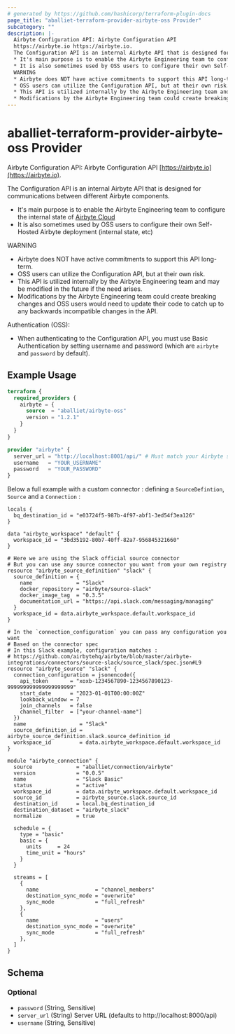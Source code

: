 ```yaml
---
# generated by https://github.com/hashicorp/terraform-plugin-docs
page_title: "aballiet-terraform-provider-airbyte-oss Provider"
subcategory: ""
description: |-
  Airbyte Configuration API: Airbyte Configuration API
  https://airbyte.io https://airbyte.io.
  The Configuration API is an internal Airbyte API that is designed for communications between different Airbyte components.
  * It's main purpose is to enable the Airbyte Engineering team to configure the internal state of Airbyte Cloud https://airbyte.com/airbyte-cloud
  * It is also sometimes used by OSS users to configure their own Self-Hosted Airbyte deployment (internal state, etc)
  WARNING
  * Airbyte does NOT have active commitments to support this API long-term.
  * OSS users can utilize the Configuration API, but at their own risk.
  * This API is utilized internally by the Airbyte Engineering team and may be modified in the future if the need arises.
  * Modifications by the Airbyte Engineering team could create breaking changes and OSS users would need to update their code to catch up to any backwards incompatible changes in the API.
---
```


# aballiet-terraform-provider-airbyte-oss Provider

Airbyte Configuration API: Airbyte Configuration API
[https://airbyte.io](https://airbyte.io).

The Configuration API is an internal Airbyte API that is designed for communications between different Airbyte components.
* It's main purpose is to enable the Airbyte Engineering team to configure the internal state of [Airbyte Cloud](https://airbyte.com/airbyte-cloud)
* It is also sometimes used by OSS users to configure their own Self-Hosted Airbyte deployment (internal state, etc)

WARNING
* Airbyte does NOT have active commitments to support this API long-term.
* OSS users can utilize the Configuration API, but at their own risk.
* This API is utilized internally by the Airbyte Engineering team and may be modified in the future if the need arises.
* Modifications by the Airbyte Engineering team could create breaking changes and OSS users would need to update their code to catch up to any backwards incompatible changes in the API.

Authentication (OSS):
* When authenticating to the Configuration API, you must use Basic Authentication by setting username and password (which are `airbyte` and `password` by default).

## Example Usage

```terraform
terraform {
  required_providers {
    airbyte = {
      source  = "aballiet/airbyte-oss"
      version = "1.2.1"
    }
  }
}

provider "airbyte" {
  server_url = "http://localhost:8001/api/" # Must match your Airbyte server endpoint (airbyte-server-svc on k8s)
  username   = "YOUR_USERNAME"
  password   = "YOUR_PASSWORD"
}
```

Below a full example with a custom connector : defining a `SourceDefintion`, `Source` and a `Connection` :

```hcl
locals {
  bq_destination_id = "e03724f5-987b-4f97-abf1-3ed54f3ea126"
}

data "airbyte_workspace" "default" {
  workspace_id = "3bd35192-80b7-40ff-82a7-956845321660"
}

# Here we are using the Slack official source connector
# But you can use any source connector you want from your own registry
resource "airbyte_source_definition" "slack" {
  source_definition = {
    name              = "Slack"
    docker_repository = "airbyte/source-slack"
    docker_image_tag  = "0.3.5"
    documentation_url = "https://api.slack.com/messaging/managing"
  }
  workspace_id = data.airbyte_workspace.default.workspace_id
}

# In the `connection_configuration` you can pass any configuration you want
# Based on the connector spec
# In this Slack example, configuration matches :
# https://github.com/airbytehq/airbyte/blob/master/airbyte-integrations/connectors/source-slack/source_slack/spec.json#L9
resource "airbyte_source" "slack" {
  connection_configuration = jsonencode({
    api_token       = "xoxb-1234567890-1234567890123-999999999999999999999"
    start_date      = "2023-01-01T00:00:00Z"
    lookback_window = 7
    join_channels   = false
    channel_filter  = ["your-channel-name"]
  })
  name                 = "Slack"
  source_definition_id = airbyte_source_definition.slack.source_definition_id
  workspace_id         = data.airbyte_workspace.default.workspace_id
}

module "airbyte_connection" {
  source              = "aballiet/connection/airbyte"
  version             = "0.0.5"
  name                = "Slack Basic"
  status              = "active"
  workspace_id        = data.airbyte_workspace.default.workspace_id
  source_id           = airbyte_source.slack.source_id
  destination_id      = local.bq_destination_id
  destination_dataset = "airbyte_slack"
  normalize           = true

  schedule = {
    type = "basic"
    basic = {
      units     = 24
      time_unit = "hours"
    }
  }

  streams = [
    {
      name                  = "channel_members"
      destination_sync_mode = "overwrite"
      sync_mode             = "full_refresh"
    },
    {
      name                  = "users"
      destination_sync_mode = "overwrite"
      sync_mode             = "full_refresh"
    },
  ]
}
```

<!-- schema generated by tfplugindocs -->
## Schema

### Optional

- `password` (String, Sensitive)
- `server_url` (String) Server URL (defaults to http://localhost:8000/api)
- `username` (String, Sensitive)

